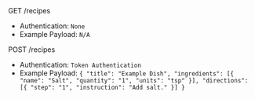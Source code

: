 <!-- Get Recipes -->
<div class="col-12">
    <div class="card mb-3">
        <div class="card-header">
            <span class="badge text-bg-success">GET</span> /recipes
        </div>
        <ul class="list-group list-group-flush">
            <li class="list-group-item">Authentication: <code>None</code></li>
            <li class="list-group-item">Example Payload: <code>N/A</code></li>
        </ul>
    </div>
</div>

<!-- Add Recipe -->
<div class="col-12">
    <div class="card mb-3">
        <div class="card-header">
            <span class="badge text-bg-warning">POST</span> /recipes
        </div>
        <ul class="list-group list-group-flush">
            <li class="list-group-item">Authentication: <code>Token Authentication</code></li>
            <li class="list-group-item">Example Payload: <code>{ "title": "Example Dish", "ingredients": [{ "name": "Salt", "quantity": "1", "units": "tsp" }], "directions": [{ "step": "1", "instruction": "Add salt." }] }</code></li>
        </ul>
    </div>
</div>
